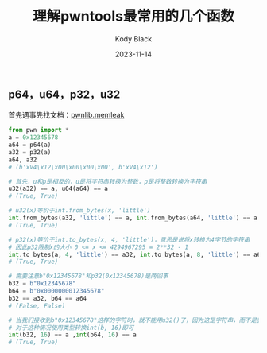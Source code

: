 ﻿---
layout:     post
title:      理解pwntools最常用的几个函数
subtitle:   
date:       2023-11-14
author:     Kody Black
header-img: img/post-bg-normal.jpg
catalog: true
tags:
    - pwn
 
---

## p64，u64，p32，u32

首先遇事先找文档：[pwnlib.memleak](https://docs.pwntools.com/en/latest/memleak.html#pwnlib.memleak.MemLeak.u32)

```python
from pwn import *
a = 0x12345678
a64 = p64(a)
a32 = p32(a)
a64, a32
# (b'xV4\x12\x00\x00\x00\x00', b'xV4\x12')

# 首先，u和p是相反的，u是将字符串转换为整数，p是将整数转换为字符串
u32(a32) == a, u64(a64) == a
# (True, True)

# u32(x)等价于int.from_bytes(x, 'little')
int.from_bytes(a32, 'little') == a, int.from_bytes(a64, 'little') == a
# (True, True)

# p32(x)等价于int.to_bytes(x, 4, 'little')，意思是说将x转换为4字节的字符串
# 因此p32限制x的大小 0 <= x <= 4294967295 = 2**32 - 1
int.to_bytes(a, 4, 'little') == a32, int.to_bytes(a, 8, 'little') == a64
# (True, True)
```

```python
# 需要注意b"0x12345678"和p32(0x12345678)是两回事
b32 = b"0x12345678"
b64 = b"0x0000000012345678"
b32 == a32, b64 == a64
# (False, False)

# 当我们接收到b"0x12345678"这样的字符时，就不能用u32()了，因为这是字符串，而不是整数
# 对于这种情况使用类型转换int(b, 16)即可
int(b32, 16) == a ,int(b64, 16) == a
# (True, True)
```

